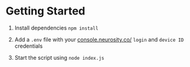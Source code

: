 # Getting Started

1. Install dependencies `npm install`

2. Add a `.env` file with your [console.neurosity.co/](https://console.neurosity.co/) `login` and `device ID` credentials

3. Start the script using `node index.js`